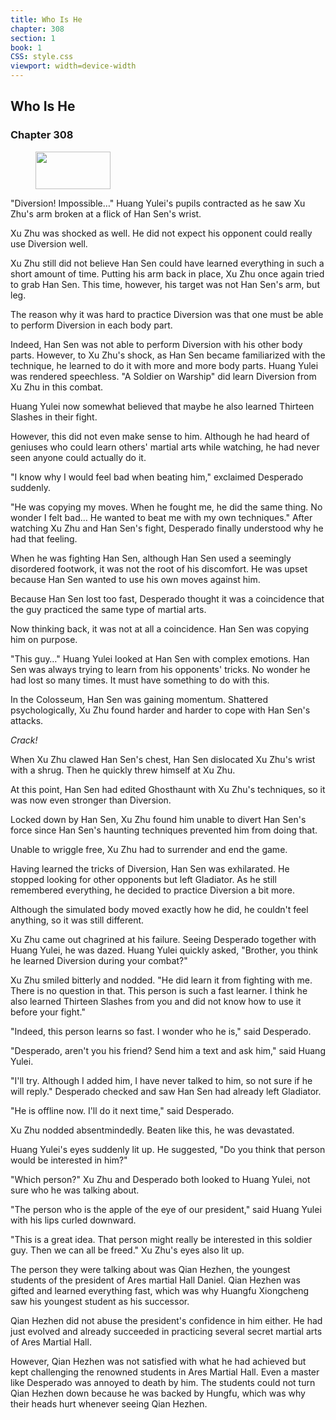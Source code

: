 ```yaml
---
title: Who Is He
chapter: 308
section: 1
book: 1
CSS: style.css
viewport: width=device-width
---
```


## Who Is He

### Chapter 308

<figure>
	<img src="../Images/gem.gif" alt="" id="gem" width="120" height="60" />
</figure>

"Diversion! Impossible…" Huang Yulei's pupils contracted as he saw Xu Zhu's arm broken at a flick of Han Sen's wrist.

Xu Zhu was shocked as well. He did not expect his opponent could really use Diversion well.

Xu Zhu still did not believe Han Sen could have learned everything in such a short amount of time. Putting his arm back in place, Xu Zhu once again tried to grab Han Sen. This time, however, his target was not Han Sen's arm, but leg.

The reason why it was hard to practice Diversion was that one must be able to perform Diversion in each body part.

Indeed, Han Sen was not able to perform Diversion with his other body parts. However, to Xu Zhu's shock, as Han Sen became familiarized with the technique, he learned to do it with more and more body parts. Huang Yulei was rendered speechless. "A Soldier on Warship" did learn Diversion from Xu Zhu in this combat.

Huang Yulei now somewhat believed that maybe he also learned Thirteen Slashes in their fight.

However, this did not even make sense to him. Although he had heard of geniuses who could learn others' martial arts while watching, he had never seen anyone could actually do it.

"I know why I would feel bad when beating him," exclaimed Desperado suddenly.

"He was copying my moves. When he fought me, he did the same thing. No wonder I felt bad… He wanted to beat me with my own techniques." After watching Xu Zhu and Han Sen's fight, Desperado finally understood why he had that feeling.

When he was fighting Han Sen, although Han Sen used a seemingly disordered footwork, it was not the root of his discomfort. He was upset because Han Sen wanted to use his own moves against him.

Because Han Sen lost too fast, Desperado thought it was a coincidence that the guy practiced the same type of martial arts.

Now thinking back, it was not at all a coincidence. Han Sen was copying him on purpose.

"This guy…" Huang Yulei looked at Han Sen with complex emotions. Han Sen was always trying to learn from his opponents' tricks. No wonder he had lost so many times. It must have something to do with this.

In the Colosseum, Han Sen was gaining momentum. Shattered psychologically, Xu Zhu found harder and harder to cope with Han Sen's attacks.

*Crack!*

When Xu Zhu clawed Han Sen's chest, Han Sen dislocated Xu Zhu's wrist with a shrug. Then he quickly threw himself at Xu Zhu.

At this point, Han Sen had edited Ghosthaunt with Xu Zhu's techniques, so it was now even stronger than Diversion.

Locked down by Han Sen, Xu Zhu found him unable to divert Han Sen's force since Han Sen's haunting techniques prevented him from doing that.

Unable to wriggle free, Xu Zhu had to surrender and end the game.

Having learned the tricks of Diversion, Han Sen was exhilarated. He stopped looking for other opponents but left Gladiator. As he still remembered everything, he decided to practice Diversion a bit more.

Although the simulated body moved exactly how he did, he couldn't feel anything, so it was still different.

Xu Zhu came out chagrined at his failure. Seeing Desperado together with Huang Yulei, he was dazed. Huang Yulei quickly asked, "Brother, you think he learned Diversion during your combat?"

Xu Zhu smiled bitterly and nodded. "He did learn it from fighting with me. There is no question in that. This person is such a fast learner. I think he also learned Thirteen Slashes from you and did not know how to use it before your fight."

"Indeed, this person learns so fast. I wonder who he is," said Desperado.

"Desperado, aren't you his friend? Send him a text and ask him," said Huang Yulei.

"I'll try. Although I added him, I have never talked to him, so not sure if he will reply." Desperado checked and saw Han Sen had already left Gladiator.

"He is offline now. I'll do it next time," said Desperado.

Xu Zhu nodded absentmindedly. Beaten like this, he was devastated.

Huang Yulei's eyes suddenly lit up. He suggested, "Do you think that person would be interested in him?"

"Which person?" Xu Zhu and Desperado both looked to Huang Yulei, not sure who he was talking about.

"The person who is the apple of the eye of our president," said Huang Yulei with his lips curled downward.

"This is a great idea. That person might really be interested in this soldier guy. Then we can all be freed." Xu Zhu's eyes also lit up.

The person they were talking about was Qian Hezhen, the youngest students of the president of Ares martial Hall Daniel. Qian Hezhen was gifted and learned everything fast, which was why Huangfu Xiongcheng saw his youngest student as his successor.

Qian Hezhen did not abuse the president's confidence in him either. He had just evolved and already succeeded in practicing several secret martial arts of Ares Martial Hall.

However, Qian Hezhen was not satisfied with what he had achieved but kept challenging the renowned students in Ares Martial Hall. Even a master like Desperado was annoyed to death by him. The students could not turn Qian Hezhen down because he was backed by Hungfu, which was why their heads hurt whenever seeing Qian Hezhen.